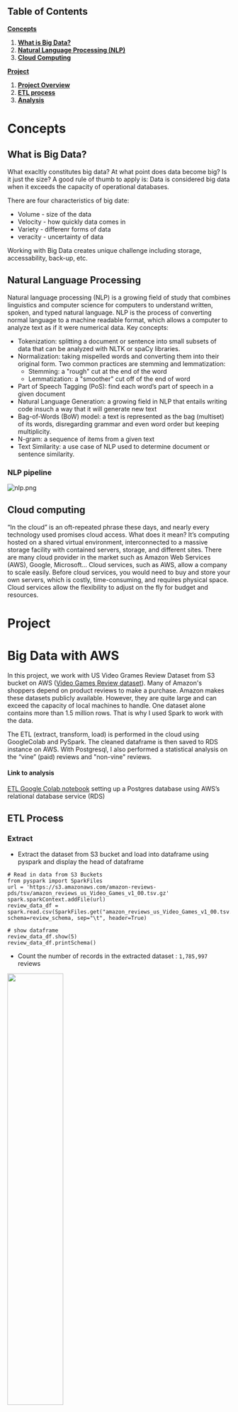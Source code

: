 ## Table of Contents
**[Concepts](#concepts)**<br>
1. **[What is Big Data?](#what-is-big-data)**<br>
2. **[Natural Language Processing (NLP)](#natural-language-processing)**<br>
3. **[Cloud Computing](#cloud-computing)**<br>

**[Project](#project)**<br>
1. **[Project Overview](#big-data-with-aws)**<br>
2. **[ETL process](#etl-process)**<br>
3. **[Analysis](#analysis)**<br>

# Concepts
## What is Big Data?
What exacltly constitutes big data? At what point does data become big? Is it just the size? A good rule of thumb to apply is: Data is considered big data when it exceeds the capacity of operational databases.

There are four characteristics of big date:
- Volume - size of the data
- Velocity - how quickly data comes in
- Variety - differenr forms of data
- veracity - uncertainty of data

Working with Big Data creates unique challenge including storage, accessability, back-up, etc.
## Natural Language Processing
Natural language processing (NLP) is a growing field of study that combines linguistics and computer science for computers to understand written, spoken, and typed natural language. NLP is the process of converting normal language to a machine readable format, which allows a computer to analyze text as if it were numerical data.
Key concepts:
- Tokenization: splitting a document or sentence into small subsets of data that can be  analyzed with NLTK or spaCy libraries.
- Normalization: taking mispelled words and converting them into their original form. Two common practices are stemming and lemmatization:
  - Stemming: a "rough" cut at the end of the word
  - Lemmatization: a "smoother" cut off of the end of word
- Part of Speech Tagging (PoS): find each word’s part of speech in a given document
- Natural Language Generation: a growing field in NLP that entails writing code insuch a way that it will generate new text
- Bag-of-Words (BoW) model: a text is represented as the bag (multiset) of its words, disregarding grammar and even word order but keeping multiplicity.
- N-gram: a sequence of items from a given text
- Text Similarity: a use case of NLP used to determine document or sentence similarity.
### NLP pipeline
![nlp.png](https://github.com/Thinguyen23/Thi_Module16_Bigdata/blob/master/images/review_df.png)
## Cloud computing
“In the cloud” is an oft-repeated phrase these days, and nearly every technology used promises cloud access. What does it mean? It’s computing hosted on a shared virtual environment, interconnected to a massive storage facility with contained servers, storage, and different sites.
There are many cloud provider in the market such as Amazon Web Services (AWS), Google, Microsoft...
Cloud services, such as AWS, allow a company to scale easily. Before cloud services, you would need to buy and store your own servers, which is costly, time-consuming, and requires physical space. Cloud services allow the flexibility to adjust on the fly for budget and resources.


# Project
# Big Data with AWS
In this project, we work with US Video Grames Review Dataset from S3 bucket on AWS ([Video Games Review dataset](https://s3.amazonaws.com/amazon-reviews-pds/tsv/amazon_reviews_us_Video_Games_v1_00.tsv.gz)). Many of Amazon's shoppers depend on product reviews to make a purchase. Amazon makes these datasets publicly available. However, they are quite large and can exceed the capacity of local machines to handle. One dataset alone contains more than 1.5 million rows. That is why I used Spark to work with the data. 

The ETL (extract, transform, load) is performed in the cloud using GoogleColab and PySpark. The cleaned dataframe is then saved to RDS instance on AWS. With Postgresql, I also performed a statistical analysis on the “vine” (paid) reviews and "non-vine" reviews.
#### Link to analysis
[ETL Google Colab notebook](https://drive.google.com/file/d/1mT-zNKTBYXsclFafV-VxxMT9OGdiyMJ4/view)
setting up a Postgres database using AWS’s relational database service (RDS)

## ETL Process
### Extract
-	Extract the dataset from S3 bucket and load into dataframe using pyspark and display the head of dataframe
```
# Read in data from S3 Buckets
from pyspark import SparkFiles
url = 'https://s3.amazonaws.com/amazon-reviews-pds/tsv/amazon_reviews_us_Video_Games_v1_00.tsv.gz'
spark.sparkContext.addFile(url)
review_data_df = spark.read.csv(SparkFiles.get("amazon_reviews_us_Video_Games_v1_00.tsv.gz"), schema=review_schema, sep="\t", header=True)

# show dataframe
review_data_df.show(5)
review_data_df.printSchema()
```
-	Count the number of records in the extracted dataset : `1,785,997` reviews
<p>
 <img src="https://github.com/Thinguyen23/Thi_Module16_Bigdata/blob/master/images/review_size.png" width="50%">
</p>

## Transform the dataset to fit tables’ schemas
- Datatypes are prior altered to match tables schema data types
```
# Import struct fields that we can use
from pyspark.sql.types import StructField, StringType, IntegerType, StructType, DateType
# Next we need to create alist of structure fields
schema = [StructField("marketplace", StringType(), True), 
          StructField("customer_id", IntegerType(), True),
          StructField("review_id", StringType(), True), 
          StructField("product_id", StringType(), True),
          StructField("product_parent", IntegerType(), True),
          StructField("product_title", StringType(), True),
          StructField("product_category", StringType(), True),
          StructField("star_rating", IntegerType(), True),
          StructField("helpful_votes", IntegerType(), True),
          StructField("total_votes", IntegerType(), True),
          StructField("vine", StringType(), True),
          StructField("verified_purchase", StringType(), True),
          StructField("review_headline", StringType(), True),
          StructField("review_body", StringType(), True),
          StructField("review_date", DateType(), True),]
# Pass in our fields
review_schema = StructType(fields=schema)
```

-	review_id_table table

![review_id.png](https://github.com/Thinguyen23/Thi_Module16_Bigdata/blob/master/images/review_id.png)

-	products table


![products.png](https://github.com/Thinguyen23/Thi_Module16_Bigdata/blob/master/images/products.png)
-	customers table

![customers.png](https://github.com/Thinguyen23/Thi_Module16_Bigdata/blob/master/images/customers.png)
-	vine_table table


![vine_table.png](https://github.com/Thinguyen23/Thi_Module16_Bigdata/blob/master/images/vine_table.png)

## Load the DataFrames that correspond to tables into an RDS instance
-	Code:
```
# Configure settings for RDS
mode = "append"
jdbc_url="jdbc:postgresql://dataviz.cbni11wajxqm.us-east-2.rds.amazonaws.com:5432/thi_challenge"
config = {"user":"postgres",
          "password": "******",
          "driver":"org.postgresql.Driver"}
# Write DataFrame to review_id_table table in RDS
review_id_df.write.jdbc(url=jdbc_url, table='review_id_table', mode=mode, properties=config)
# Write DataFrame to products table in RDS
unique_products_df.write.jdbc(url=jdbc_url, table='products', mode=mode, properties=config)
# Write DataFrame to customers table in RDS
customers_df.write.jdbc(url=jdbc_url, table='customers', mode=mode, properties=config)
# Write DataFrame to vine_table table in RDS
vine_df.write.jdbc(url=jdbc_url, table='vine_table', mode=mode, properties=config)
```

-	SQL tables

![sql.png](https://github.com/Thinguyen23/Thi_Module16_Bigdata/blob/master/images/sql.png)
# Analysis
We conducted an analysis on the trustworthiness of “vine” reviews by
-	Creating new tables for vine(paid) reviews and nonvine(unpaid) reviews
-	From the table, we run [SQL queries](https://github.com/Thinguyen23/Thi_Module16_Bigdata/blob/master/thi_challenge.sql) to get the metrics below:
 ![analysis.png](https://github.com/Thinguyen23/Thi_Module16_Bigdata/blob/master/images/analysis.png)

As shown in the table, the percentage of 5-star reviews for paid reviews are relatively low as compared to unpaid reviews (37.46% vs. 57.55%). Average rating and average number of helpful votes per reviews are similar across the two review types. Thus we are confident to conclude that the vine(paid) reviews are unbiased and trustworthy.


